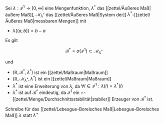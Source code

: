 Sei $\lambda : \mathcal{I}^1 \to [0, \infty]$ eine Mengenfunktion, $\lambda^*$ das [[zettel/Äußeres Maß|äußere Maß]], $\mathcal{M}_{\lambda^*}$ das [[zettel/Äußeres Maß|System der]] $\lambda^*$-[[zettel/Äußeres Maß|messbaren Mengen]] mit
- $\lambda((a, b]) = b - a$

Es gilt

$$
	\mathscr{B}^* = \sigma(\mathcal{I}^1) \subset \mathcal{M}_{\lambda^*}
$$

und
- $(\mathbb{R}, \mathscr{B}^*, \lambda^*)$ ist ein [[zettel/Maßraum|Maßraum]]
- $(\mathbb{R}, \mathcal{M}_{\lambda^*}, \lambda^*)$ ist ein [[zettel/Maßraum|Maßraum]]
- $\lambda^*$ ist eine Erweiterung von $\lambda$, da $\forall I \in \mathcal{I}^1 : \lambda(I) = \lambda^*(I)$
- $\lambda^*$ ist auf $\mathscr{B}^*$ eindeutig, da $\mathcal{I}^1$ ein $\cap$-[[zettel/Menge/Durchschnittsstabilität|stabiler]] Erzeuger von $\mathscr{B}^*$ ist.

Schreibe für das [[zettel/Lebesgue-Borelsches Maß|Lebesgue-Borelsches Maß]] $\lambda$ statt $\lambda^+$